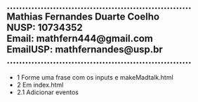 <h2>............................................................</br>
Mathias Fernandes Duarte Coelho</br>
NUSP: 10734352</br>
Email: mathfern444@gmail.com</br>
EmailUSP: mathfernandes@usp.br</br>
............................................................
</h2>
<ul>
    <li>1 Forme uma frase com os inputs e makeMadtalk.html</li>
    <li>2 Em index.html</li>
    <li>2.1 Adicionar eventos</li>
</ul>
